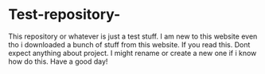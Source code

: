 # Test-repository-
This repository or whatever is just a test stuff. I am new to this website even tho i downloaded a bunch of stuff from this website. If you read this. Dont expect anything about project. I might rename or create a new one if i know how do this. Have a good day!
